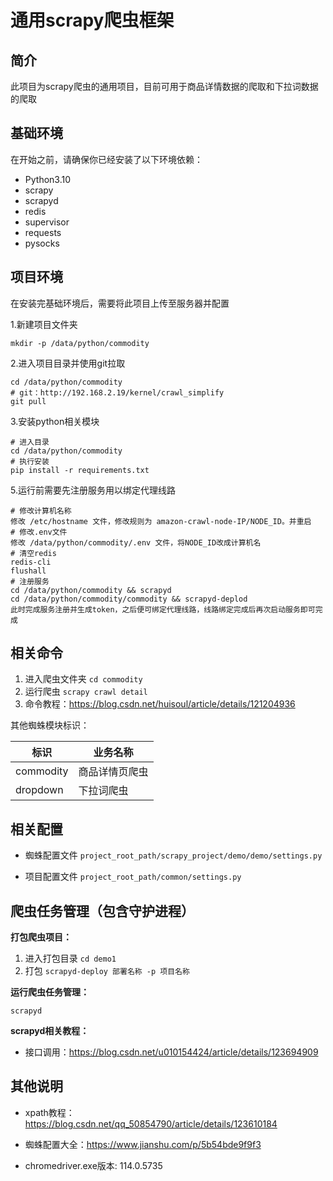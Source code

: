 # 通用scrapy爬虫框架

## 简介
此项目为scrapy爬虫的通用项目，目前可用于商品详情数据的爬取和下拉词数据的爬取

## 基础环境
在开始之前，请确保你已经安装了以下环境依赖：

- Python3.10
- scrapy
- scrapyd
- redis
- supervisor
- requests
- pysocks

## 项目环境

在安装完基础环境后，需要将此项目上传至服务器并配置

1.新建项目文件夹
```
mkdir -p /data/python/commodity
```
2.进入项目目录并使用git拉取
```
cd /data/python/commodity
# git：http://192.168.2.19/kernel/crawl_simplify
git pull
```
3.安装python相关模块
```
# 进入目录
cd /data/python/commodity
# 执行安装
pip install -r requirements.txt
```
5.运行前需要先注册服务用以绑定代理线路
```
# 修改计算机名称
修改 /etc/hostname 文件，修改规则为 amazon-crawl-node-IP/NODE_ID。并重启
# 修改.env文件
修改 /data/python/commodity/.env 文件，将NODE_ID改成计算机名
# 清空redis
redis-cli
flushall
# 注册服务
cd /data/python/commodity && scrapyd 
cd /data/python/commodity/commodity && scrapyd-deplod
此时完成服务注册并生成token，之后便可绑定代理线路，线路绑定完成后再次启动服务即可完成
```

## 相关命令
1. 进入爬虫文件夹
`cd commodity`
2. 运行爬虫
`scrapy crawl detail`
3. 命令教程：https://blog.csdn.net/huisoul/article/details/121204936

其他蜘蛛模块标识：

| 标识        | 业务名称    |
|-----------|---------|
| commodity | 商品详情页爬虫 |
| dropdown  | 下拉词爬虫   |

## 相关配置

- 蜘蛛配置文件
`project_root_path/scrapy_project/demo/demo/settings.py`

- 项目配置文件
`project_root_path/common/settings.py`

## 爬虫任务管理（包含守护进程）

**打包爬虫项目：**
1. 进入打包目录
`cd demo1`
2. 打包
`scrapyd-deploy 部署名称 -p 项目名称`

**运行爬虫任务管理：**

`scrapyd`

**scrapyd相关教程：**

- 接口调用：https://blog.csdn.net/u010154424/article/details/123694909


## 其他说明
- xpath教程：https://blog.csdn.net/qq_50854790/article/details/123610184

- 蜘蛛配置大全：https://www.jianshu.com/p/5b54bde9f9f3

- chromedriver.exe版本: 114.0.5735